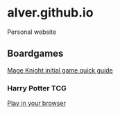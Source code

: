 # alver.github.io
Personal website

## Boardgames
[Mage Knight initial game quick guide](mageknight_first_game.md)

### Harry Potter TCG
[Play in your browser](https://alver.cc/hptcg/index.html)
